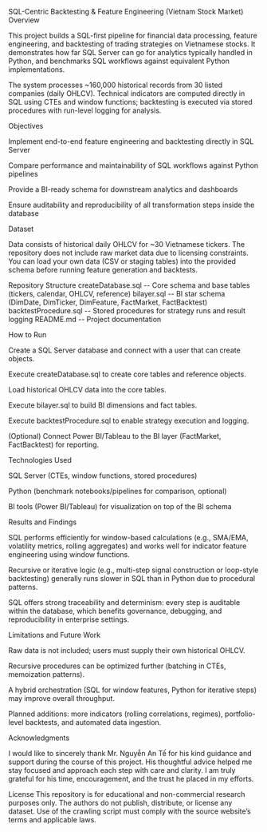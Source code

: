 SQL-Centric Backtesting & Feature Engineering (Vietnam Stock Market)
Overview

This project builds a SQL-first pipeline for financial data processing, feature engineering, and backtesting of trading strategies on Vietnamese stocks. It demonstrates how far SQL Server can go for analytics typically handled in Python, and benchmarks SQL workflows against equivalent Python implementations.

The system processes ~160,000 historical records from 30 listed companies (daily OHLCV). Technical indicators are computed directly in SQL using CTEs and window functions; backtesting is executed via stored procedures with run-level logging for analysis.

Objectives

Implement end-to-end feature engineering and backtesting directly in SQL Server

Compare performance and maintainability of SQL workflows against Python pipelines

Provide a BI-ready schema for downstream analytics and dashboards

Ensure auditability and reproducibility of all transformation steps inside the database

Dataset

Data consists of historical daily OHLCV for ~30 Vietnamese tickers. The repository does not include raw market data due to licensing constraints. You can load your own data (CSV or staging tables) into the provided schema before running feature generation and backtests.

Repository Structure
createDatabase.sql        -- Core schema and base tables (tickers, calendar, OHLCV, reference)
bilayer.sql               -- BI star schema (DimDate, DimTicker, DimFeature, FactMarket, FactBacktest)
backtestProcedure.sql     -- Stored procedures for strategy runs and result logging
README.md                 -- Project documentation

How to Run

Create a SQL Server database and connect with a user that can create objects.

Execute createDatabase.sql to create core tables and reference objects.

Load historical OHLCV data into the core tables.

Execute bilayer.sql to build BI dimensions and fact tables.

Execute backtestProcedure.sql to enable strategy execution and logging.

(Optional) Connect Power BI/Tableau to the BI layer (FactMarket, FactBacktest) for reporting.

Technologies Used

SQL Server (CTEs, window functions, stored procedures)

Python (benchmark notebooks/pipelines for comparison, optional)

BI tools (Power BI/Tableau) for visualization on top of the BI schema

Results and Findings

SQL performs efficiently for window-based calculations (e.g., SMA/EMA, volatility metrics, rolling aggregates) and works well for indicator feature engineering using window functions.

Recursive or iterative logic (e.g., multi-step signal construction or loop-style backtesting) generally runs slower in SQL than in Python due to procedural patterns.

SQL offers strong traceability and determinism: every step is auditable within the database, which benefits governance, debugging, and reproducibility in enterprise settings.

Limitations and Future Work

Raw data is not included; users must supply their own historical OHLCV.

Recursive procedures can be optimized further (batching in CTEs, memoization patterns).

A hybrid orchestration (SQL for window features, Python for iterative steps) may improve overall throughput.

Planned additions: more indicators (rolling correlations, regimes), portfolio-level backtests, and automated data ingestion.

Acknowledgments

I would like to sincerely thank Mr. Nguyễn An Tế for his kind guidance and support during the course of this project. His thoughtful advice helped me stay focused and approach each step with care and clarity. I am truly grateful for his time, encouragement, and the trust he placed in my efforts.

License
This repository is for educational and non-commercial research purposes only. The authors do not publish, distribute, or license any dataset. Use of the crawling script must comply with the source website’s terms and applicable laws.
